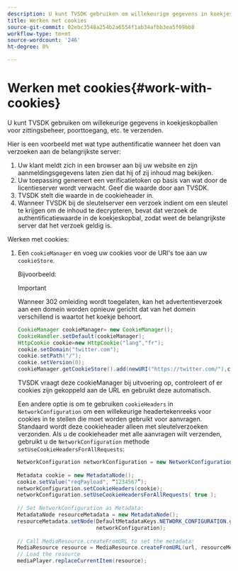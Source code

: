```yaml
---
description: U kunt TVSDK gebruiken om willekeurige gegevens in koekjeskopballen voor zittingsbeheer, poorttoegang, etc. te verzenden.
title: Werken met cookies
source-git-commit: 02ebc3548a254b2a6554f1ab34afbb3ea5f09bb8
workflow-type: tm+mt
source-wordcount: '246'
ht-degree: 0%

---
```


# Werken met cookies{#work-with-cookies}

U kunt TVSDK gebruiken om willekeurige gegevens in koekjeskopballen voor zittingsbeheer, poorttoegang, etc. te verzenden.

Hier is een voorbeeld met wat type authentificatie wanneer het doen van verzoeken aan de belangrijkste server:

1. Uw klant meldt zich in een browser aan bij uw website en zijn aanmeldingsgegevens laten zien dat hij of zij inhoud mag bekijken.
1. Uw toepassing genereert een verificatietoken op basis van wat door de licentieserver wordt verwacht. Geef die waarde door aan TVSDK.
1. TVSDK stelt die waarde in de cookieheader in.
1. Wanneer TVSDK bij de sleutelserver een verzoek indient om een sleutel te krijgen om de inhoud te decrypteren, bevat dat verzoek de authentificatiewaarde in de koekjeskopbal, zodat weet de belangrijkste server dat het verzoek geldig is.

Werken met cookies:

1. Een `cookieManager` en voeg uw cookies voor de URI&#39;s toe aan uw `cookieStore`.

   Bijvoorbeeld:

   >[!IMPORTANT]
   >
   >Wanneer 302 omleiding wordt toegelaten, kan het advertentieverzoek aan een domein worden opnieuw gericht dat van het domein verschillend is waartot het koekje behoort.

   ```java
   CookieManager cookieManager= new CookieManager(); 
   CookieHandler.setDefault(cookieManager);  
   HttpCookie cookie=new HttpCookie("lang","fr"); 
   cookie.setDomain("twitter.com");  
   cookie.setPath("/"); 
   cookie.setVersion(0); 
   cookieManager.getCookieStore().add(newURI("https://twitter.com/"),cookie);
   ```

   TVSDK vraagt deze cookieManager bij uitvoering op, controleert of er cookies zijn gekoppeld aan de URL en gebruikt deze automatisch.

   Een andere optie is om te gebruiken `cookieHeaders` in `NetworkConfiguration` om een willekeurige headertekenreeks voor cookies in te stellen die moet worden gebruikt voor aanvragen. Standaard wordt deze cookieheader alleen met sleutelverzoeken verzonden. Als u de cookieheader met alle aanvragen wilt verzenden, gebruikt u de `NetworkConfiguration` methode `setUseCookieHeadersForAllRequests`:

```java
   NetworkConfiguration networkConfiguration = new NetworkConfiguration(); 
    
   Metadata cookie = new MetadataNode(); 
   cookie.setValue("reqPayload", “1234567”); 
   networkConfiguration.setCookieHeaders(cookie); 
   networkConfiguration.setUseCookieHeadersForAllRequests( true ); 
    
   // Set NetworkConfiguration as Metadata:                                                                   
   MetadataNode resourceMetadata = new MetadataNode(); 
   resourceMetadata.setNode(DefaultMetadataKeys.NETWORK_CONFIGURATION.getValue(),  
                            networkConfiguration); 
    
   // Call MediaResource.createFromURL to set the metadata: 
   MediaResource resource = MediaResource.createFromURL(url, resourceMetadata); 
   // Load the resource 
   mediaPlayer.replaceCurrentItem(resource);
```
